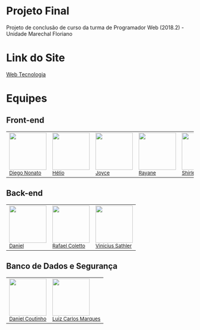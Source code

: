 # Projeto Final
Projeto de conclusão de curso da turma de Programador Web (2018.2) - Unidade Marechal Floriano

# Link do Site

<a href="https://www.google.com.br">Web Tecnologia</a>


# Equipes

<h2> Front-end </h2>

<table align="center">
  <tr>
    <td>
      <img src="https://avatars3.githubusercontent.com/u/42761103?s=460&v=4" width="100px;"/><br />
      <sub>
      <a href ="https://github.com/nonatodiego">Diego Nonato</a>
      </sub>
    </td>
    <td>
      <img src="https://avatars1.githubusercontent.com/u/42871365?s=460&v=4" width="100px;"/><br />
      <sub>
      <a href ="#">Hélio</a>
      </sub>
    </td>
    <td>
      <img src="https://avatars1.githubusercontent.com/u/42871365?s=460&v=4" width="100px;"/><br />
      <sub>
      <a href https://github.com/joycekerry">Joyce</a>
      </sub>
    </td>
    <td>
      <img src="https://avatars3.githubusercontent.com/u/42761103?s=460&v=4" width="100px;"/><br />
      <sub>
      <a href ="#">Rayane</a>
      </sub>
    </td>                                        
    <td>
      <img src="https://avatars3.githubusercontent.com/u/42761103?s=460&v=4" width="100px;"/><br />
      <sub>
      <a href ="#">Shirley</a>
      </sub>
    </td>    
  </tr>
 </table>
 
<h2> Back-end </h2>

<table align="center">
  <tr>
    <td>
      <img src="https://avatars1.githubusercontent.com/u/13372979?s=460&v=4" width="100px;"/><br />
      <sub>
      <a href ="https://github.com/rdinformaticario">Daniel</a>
      </sub>
    </td>
    <td>
      <img src="https://avatars2.githubusercontent.com/u/42078916?s=460&v=4" width="100px;"/><br />
      <sub>
      <a href ="https://github.com/Coletto-Rafael">Rafael Coletto</a>
      </sub>
    </td>    
    <td>
      <img src="https://avatars2.githubusercontent.com/u/40064137?s=460&v=4" width="100px;"/><br />
      <sub>
      <a href ="https://github.com/Sathler">Vinicius Sathler</a>
      </sub>
    </td>    
  </tr>
 </table>
 
 <h2> Banco de Dados e Segurança </h2>

<table align="center">
  <tr>
    <td>
      <img src="https://avatars3.githubusercontent.com/u/42761103?s=460&v=4" width="100px;"/><br />
      <sub>
      <a href ="#">Daniel Coutinho</a>
      </sub>
    </td>
    <td>
      <img src="https://avatars1.githubusercontent.com/u/42871295?s=460&v=4" width="100px;"/><br />
      <sub>
      <a href ="https://github.com/luizcarlosmp">Luiz Carlos Marques</a>
      </sub>
    </td>        
  </tr>
 </table>
